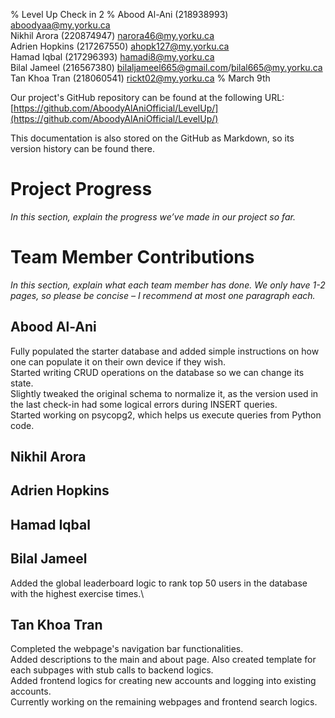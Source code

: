 % Level Up Check in 2 
% Abood Al-Ani (218938993) <aboodyaa@my.yorku.ca>  
  Nikhil Arora (220874947) <narora46@my.yorku.ca>  
  Adrien Hopkins (217267550) <ahopk127@my.yorku.ca>  
  Hamad Iqbal (217296393) <hamadi8@my.yorku.ca>  
  Bilal Jameel (216567380) <bilaljameel665@gmail.com>/<bilal665@my.yorku.ca>  
  Tan Khoa Tran (218060541) <rickt02@my.yorku.ca>
% March 9th

Our project's GitHub repository can be found at the following URL:  
[https://github.com/AboodyAlAniOfficial/LevelUp/](https://github.com/AboodyAlAniOfficial/LevelUp/)

This documentation is also stored on the GitHub as Markdown, so its version history can be found there.

# Project Progress

*In this section, explain the progress we’ve made in our project so far.*

# Team Member Contributions

*In this section, explain what each team member has done.  We only have 1-2 pages, so please be concise – I recommend at most one paragraph each.*

## Abood Al-Ani
Fully populated the starter database and added simple instructions on how one can populate it on their own device if they wish.\
Started writing CRUD operations on the database so we can change its state.\
Slightly tweaked the original schema to normalize it, as the version used in the last check-in had some logical errors during INSERT queries.\
Started working on psycopg2, which helps us execute queries from Python code.

## Nikhil Arora

## Adrien Hopkins

## Hamad Iqbal

## Bilal Jameel
Added the global leaderboard logic to rank top 50 users in the database with the highest exercise times.\
## Tan Khoa Tran
Completed the webpage's navigation bar functionalities.\
Added descriptions to the main and about page. Also created template for each subpages with stub calls to backend logics.\
Added frontend logics for creating new accounts and logging into existing accounts.\
Currently working on the remaining webpages and frontend search logics.
